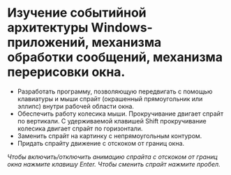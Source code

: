 # Изучение событийной архитектуры Windows-приложений, механизма обработки сообщений, механизма перерисовки окна.

+ Разработать программу, позволяющую передвигать с помощью клавиатуры и мыши спрайт (окрашенный прямоугольник или эллипс) внутри рабочей области окна.
+ Обеспечить работу колесика мыши. Прокручивание двигает спрайт по вертикали. С удерживаемой клавишей Shift прокручивание колесика двигает спрайт по горизонтали.
+ Заменить спрайт на картинку с непрямоугольным контуром.
+ Придать спрайту движение с отскоком от границ окна.

*Чтобы включить/отключить анимацию спрайта с отскоком от границ окна нажмите клавишу Enter.*
*Чтобы сменить спрайт нажмите пробел.*
